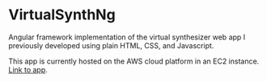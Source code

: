 # VirtualSynthNg

Angular framework implementation of the virtual synthesizer web app I previously developed using plain HTML, CSS, and Javascript.<br>

This app is currently hosted on the AWS cloud platform in an EC2 instance. [Link to app](http://ec2-54-197-187-148.compute-1.amazonaws.com/).
